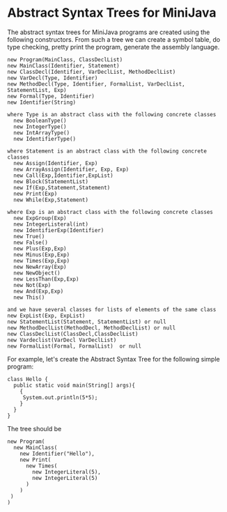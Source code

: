 # Abstract Syntax Trees for MiniJava

The abstract syntax trees for MiniJava programs
are created using the following constructors.
From such a tree we can create a symbol table,
do type checking, pretty print the program,
generate the assembly language.

```
new Program(MainClass, ClassDeclList)
new MainClass(Identifier, Statement)
new ClassDecl(Identifier, VarDeclList, MethodDeclList)
new VarDecl(Type, Identifier)
new MethodDecl(Type, Identifier, FormalList, VarDeclList, StatementList, Exp)
new Formal(Type, Identifier)
new Identifier(String)

where Type is an abstract class with the following concrete classes
  new BooleanType()
  new IntegerType()
  new IntArrayType()
  new IdentifierType()

where Statement is an abstract class with the following concrete classes
  new Assign(Identifier, Exp)
  new ArrayAssign(Identifier, Exp, Exp)
  new Call(Exp,Identifier,ExpList)
  new Block(StatementList)
  new If(Exp,Statement,Statement)
  new Print(Exp)
  new While(Exp,Statement)

where Exp is an abstract class with the following concrete classes
  new ExpGroup(Exp)
  new IntegerListeral(int)
  new IdentifierExp(Identifier)
  new True()
  new False()
  new Plus(Exp,Exp)
  new Minus(Exp,Exp)
  new Times(Exp,Exp)
  new NewArray(Exp)
  new NewObject()
  new LessThan(Exp,Exp)
  new Not(Exp)
  new And(Exp,Exp)
  new This()

and we have several classes for lists of elements of the same class
new ExpList(Exp, ExpList)
new StatementList(Statement, StatementList) or null
new MethodDeclList(MethodDecl, MethodDeclList) or null
new ClassDeclList(ClassDecl,ClassDeclList)
new Vardeclist(VarDecl VarDeclList)
new FormalList(Formal, FormalList)  or null
```
For example, let's create the Abstract Syntax Tree for the following simple program:
```
class Hello {
  public static void main(String[] args){
    {
     System.out.println(5*5);
    }
  }
}
```
The tree should be
```
new Program(
  new MainClass(
    new Identifier("Hello"),
    new Print(
      new Times(
        new IntegerLiteral(5),
        new IntegerLiteral(5)
      )
    )
 )
)
```

